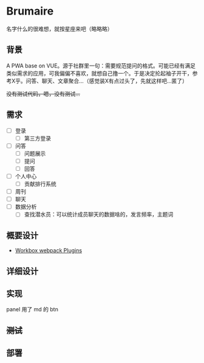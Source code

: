 # Brumaire

名字什么的很难想，就按星座来吧（略略略）

## 背景

A PWA base on VUE。源于社群里一句：需要规范提问的格式。可能已经有满足类似需求的应用，可我偏偏不喜欢，就想自己撸一个。于是决定抡起袖子开干，参考X乎。问答、聊天、文章聚合...（感觉装X有点过头了，先就这样吧...匿了）

~~没有测试代码，嗯，没有测试...~~

## 需求

- [ ] 登录
  - [ ] 第三方登录
- [ ] 问答
  - [ ] 问题展示
  - [ ] 提问
  - [ ] 回答
- [ ] 个人中心
  - [ ] 贡献排行系统  
- [ ] 周刊
- [ ] 聊天
- [ ] 数据分析
  - [ ] 查找潜水员：可以统计成员聊天的数据啥的，发言频率，主题词

## 概要设计

- [Workbox webpack Plugins](https://developers.google.com/web/tools/workbox/modules/workbox-webpack-plugin#which_plugin_to_use)

## 详细设计

## 实现

panel 用了 md 的
btn

## ~~测试~~

## 部署
